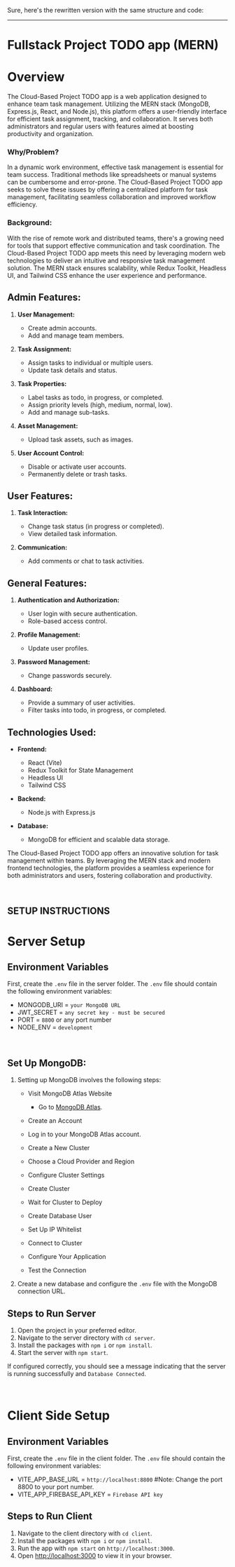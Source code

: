 Sure, here's the rewritten version with the same structure and code:

---

# Fullstack Project TODO app (MERN)

# Overview
The Cloud-Based Project TODO app is a web application designed to enhance team task management. Utilizing the MERN stack (MongoDB, Express.js, React, and Node.js), this platform offers a user-friendly interface for efficient task assignment, tracking, and collaboration. It serves both administrators and regular users with features aimed at boosting productivity and organization.

### Why/Problem?
In a dynamic work environment, effective task management is essential for team success. Traditional methods like spreadsheets or manual systems can be cumbersome and error-prone. The Cloud-Based Project TODO app seeks to solve these issues by offering a centralized platform for task management, facilitating seamless collaboration and improved workflow efficiency.

### **Background**:
With the rise of remote work and distributed teams, there's a growing need for tools that support effective communication and task coordination. The Cloud-Based Project TODO app meets this need by leveraging modern web technologies to deliver an intuitive and responsive task management solution. The MERN stack ensures scalability, while Redux Toolkit, Headless UI, and Tailwind CSS enhance the user experience and performance.

## **Admin Features:**
1. **User Management:**
    - Create admin accounts.
    - Add and manage team members.

2. **Task Assignment:**
    - Assign tasks to individual or multiple users.
    - Update task details and status.

3. **Task Properties:**
    - Label tasks as todo, in progress, or completed.
    - Assign priority levels (high, medium, normal, low).
    - Add and manage sub-tasks.

4. **Asset Management:**
    - Upload task assets, such as images.

5. **User Account Control:**
    - Disable or activate user accounts.
    - Permanently delete or trash tasks.

## **User Features:**
1. **Task Interaction:**
    - Change task status (in progress or completed).
    - View detailed task information.

2. **Communication:**
    - Add comments or chat to task activities.

## **General Features:**
1. **Authentication and Authorization:**
    - User login with secure authentication.
    - Role-based access control.

2. **Profile Management:**
    - Update user profiles.

3. **Password Management:**
    - Change passwords securely.

4. **Dashboard:**
    - Provide a summary of user activities.
    - Filter tasks into todo, in progress, or completed.

## **Technologies Used:**
- **Frontend:**
    - React (Vite)
    - Redux Toolkit for State Management
    - Headless UI
    - Tailwind CSS

- **Backend:**
    - Node.js with Express.js

- **Database:**
    - MongoDB for efficient and scalable data storage.

The Cloud-Based Project TODO app offers an innovative solution for task management within teams. By leveraging the MERN stack and modern frontend technologies, the platform provides a seamless experience for both administrators and users, fostering collaboration and productivity.

&nbsp;

## SETUP INSTRUCTIONS

# Server Setup

## Environment Variables
First, create the `.env` file in the server folder. The `.env` file should contain the following environment variables:

- MONGODB_URI = `your MongoDB URL`
- JWT_SECRET = `any secret key - must be secured`
- PORT = `8800` or any port number
- NODE_ENV = `development`

&nbsp;

## Set Up MongoDB:

1. Setting up MongoDB involves the following steps:
    - Visit MongoDB Atlas Website
        - Go to [MongoDB Atlas](https://www.mongodb.com/cloud/atlas).

    - Create an Account
    - Log in to your MongoDB Atlas account.
    - Create a New Cluster
    - Choose a Cloud Provider and Region
    - Configure Cluster Settings
    - Create Cluster
    - Wait for Cluster to Deploy
    - Create Database User
    - Set Up IP Whitelist
    - Connect to Cluster
    - Configure Your Application
    - Test the Connection

2. Create a new database and configure the `.env` file with the MongoDB connection URL.

## Steps to Run Server

1. Open the project in your preferred editor.
2. Navigate to the server directory with `cd server`.
3. Install the packages with `npm i` or `npm install`.
4. Start the server with `npm start`.

If configured correctly, you should see a message indicating that the server is running successfully and `Database Connected`.

&nbsp;

# Client Side Setup

## Environment Variables
First, create the `.env` file in the client folder. The `.env` file should contain the following environment variables:

- VITE_APP_BASE_URL = `http://localhost:8800` #Note: Change the port 8800 to your port number.
- VITE_APP_FIREBASE_API_KEY = `Firebase API key`

## Steps to Run Client

1. Navigate to the client directory with `cd client`.
2. Install the packages with `npm i` or `npm install`.
3. Run the app with `npm start` on `http://localhost:3000`.
4. Open [http://localhost:3000](http://localhost:3000) to view it in your browser.

&nbsp;

